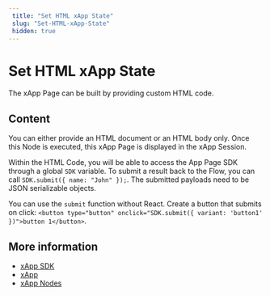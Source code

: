 ```yaml
---
 title: "Set HTML xApp State" 
 slug: "Set-HTML-xApp-State" 
 hidden: true 
---
```


# Set HTML xApp State

The xApp Page can be built by providing custom HTML code. 

## Content 

You can either provide an HTML document or an HTML body only. Once this Node is executed, this xApp Page is displayed in the xApp Session.

Within the HTML Code, you will be able to access the App Page SDK through a global `SDK` variable.
To submit a result back to the Flow, you can call `SDK.submit({ name: "John" });`.
The submitted payloads need to be JSON serializable objects.

You can use the `submit` function without React. Create a button that submits on click:
`<button type="button" onclick="SDK.submit({ variant: 'button1' })">button 1</button>`.


## More information

- [xApp SDK](../../xApp/sdk.md)
- [xApp](../../xApp/overview.md)
- [xApp Nodes](overview.md)